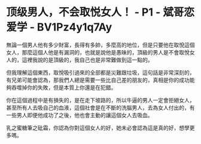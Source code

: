 # 顶级男人，不会取悦女人！ - P1 - 斌哥恋爱学 - BV1Pz4y1q7Ay

無論一個男人他有多少財富，長得有多帥，多麼高的地位，但是只要他在取悅這個女人，那麼這個人他是有漏洞的，也就是說他是愚昧的，頂級的男人是不會取悅女人的，這裡我說的是頂級的，我自己也是非常難做到這一點的。

但我理解這個東西，取悅吸引過來的全部都是災難跟垃圾，這句話是非常深刻的，有兄弟可能會認為，那我們人總是需要一些比自己差的朋友的，真相是你的成功能夠吞噬掉你的失敗，但是本質上你還是在犯錯。

你在這個過程中是有損失的，是在走下坡路的，所以牛逼的男人一定會拒絕女人，甚至所有人去吸自己的血液，這個社會是在不斷的洗腦男人，去為女人付出的，有一些男人即便他成功了之後，他也會主動的讓這個女人去吸血。

乳之蜜糖筆之砒霜，你認為你對這個女人的好，她未必會認為這是真的好，想學更多嗎。
